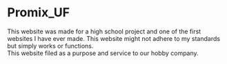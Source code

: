 # Promix_UF
This website was made for a high school project and one of the first websites I have ever made. This website might not adhere to my standards but simply works or functions. <br />
This website filed as a purpose and service to our hobby company.
